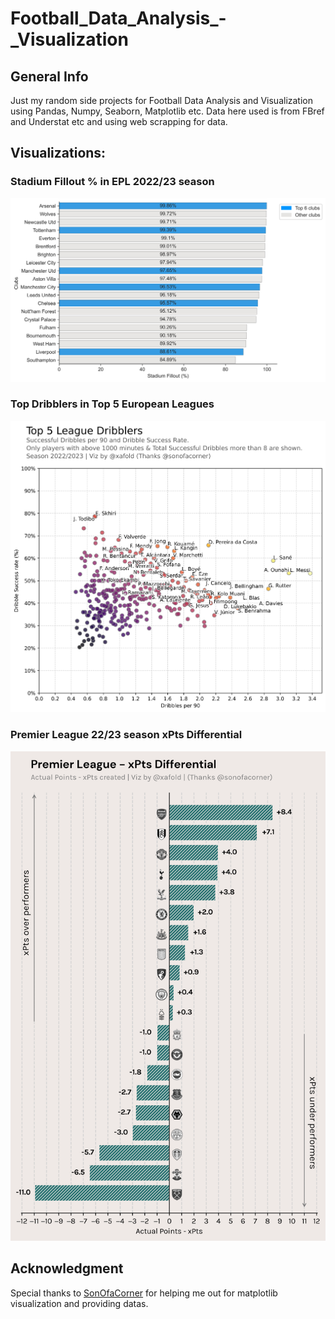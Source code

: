 # Football_Data_Analysis_-_Visualization
## General Info
Just my random side projects for Football Data Analysis and Visualization using Pandas, Numpy, Seaborn, Matplotlib etc. Data here used is from FBref and Understat etc and using web scrapping for data.

## Visualizations:
### Stadium Fillout % in EPL 2022/23 season
![Alt text](Images/myplot4.png)
### Top Dribblers in Top 5 European Leagues
![Alt text](Images/top_5_league_dribbles.png)
### Premier League 22/23 season xPts Differential
![Alt text](Images/premier_league_xPts.png)

## Acknowledgment
Special thanks to [SonOfaCorner](https://github.com/sonofacorner) for helping me out for matplotlib visualization and providing datas.
